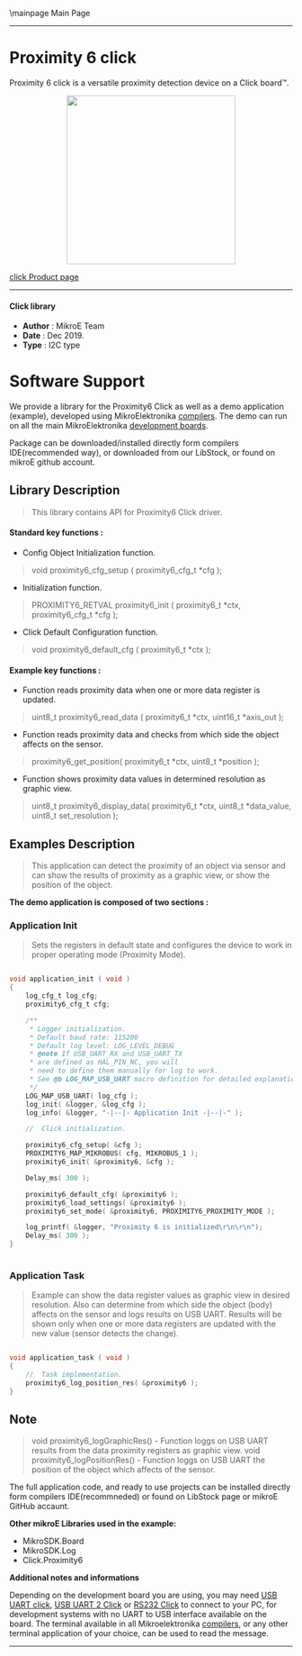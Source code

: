 \mainpage Main Page
 
 

---
# Proximity 6 click

Proximity 6 click is a versatile proximity detection device on a Click board™.

<p align="center">
  <img src="https://download.mikroe.com/images/click_for_ide/proximity6_click.png" height=300px>
</p>

[click Product page](https://www.mikroe.com/proximity-6-click)

---


#### Click library 

- **Author**        : MikroE Team
- **Date**          : Dec 2019.
- **Type**          : I2C type


# Software Support

We provide a library for the Proximity6 Click 
as well as a demo application (example), developed using MikroElektronika 
[compilers](https://shop.mikroe.com/compilers). 
The demo can run on all the main MikroElektronika [development boards](https://shop.mikroe.com/development-boards).

Package can be downloaded/installed directly form compilers IDE(recommended way), or downloaded from our LibStock, or found on mikroE github account. 

## Library Description

> This library contains API for Proximity6 Click driver.

#### Standard key functions :

- Config Object Initialization function.
> void proximity6_cfg_setup ( proximity6_cfg_t *cfg ); 
 
- Initialization function.
> PROXIMITY6_RETVAL proximity6_init ( proximity6_t *ctx, proximity6_cfg_t *cfg );

- Click Default Configuration function.
> void proximity6_default_cfg ( proximity6_t *ctx );


#### Example key functions :

- Function reads proximity data when one or more data register is updated.
> uint8_t proximity6_read_data ( proximity6_t *ctx, uint16_t *axis_out );
 
- Function reads proximity data and checks from which side the object affects on the sensor.
> proximity6_get_position( proximity6_t *ctx, uint8_t *position );

- Function shows proximity data values in determined resolution as graphic view.
> uint8_t proximity6_display_data( proximity6_t *ctx, uint8_t *data_value, uint8_t set_resolution );

## Examples Description
 
> This application can detect the proximity of an object via sensor and can show the results
> of proximity as a graphic view, or show the position of the object.

**The demo application is composed of two sections :**

### Application Init 

> Sets the registers in default state and configures the device to work in
> proper operating mode (Proximity Mode).  

```c

void application_init ( void )
{
    log_cfg_t log_cfg;
    proximity6_cfg_t cfg;

    /** 
     * Logger initialization.
     * Default baud rate: 115200
     * Default log level: LOG_LEVEL_DEBUG
     * @note If USB_UART_RX and USB_UART_TX 
     * are defined as HAL_PIN_NC, you will 
     * need to define them manually for log to work. 
     * See @b LOG_MAP_USB_UART macro definition for detailed explanation.
     */
    LOG_MAP_USB_UART( log_cfg );
    log_init( &logger, &log_cfg );
    log_info( &logger, "-|--|- Application Init -|--|-" );

    //  Click initialization.

    proximity6_cfg_setup( &cfg );
    PROXIMITY6_MAP_MIKROBUS( cfg, MIKROBUS_1 );
    proximity6_init( &proximity6, &cfg );

    Delay_ms( 300 );

    proximity6_default_cfg( &proximity6 );
    proximity6_load_settings( &proximity6 );
    proximity6_set_mode( &proximity6, PROXIMITY6_PROXIMITY_MODE );

    log_printf( &logger, "Proximity 6 is initialized\r\n\r\n");
    Delay_ms( 300 );
}
  
```

### Application Task

> Example can show the data register values as graphic view in desired resolution.
> Also can determine from which side the object (body) affects on the sensor and logs results on USB 
> UART.
> Results will be shown only when one or more data registers are updated with the new value (sensor 
> detects the change).
 

```c

void application_task ( void )
{
    //  Task implementation.
    proximity6_log_position_res( &proximity6 );
} 

```

## Note

> void proximity6_logGraphicRes() - Function loggs on USB UART results from the data proximity 
> registers as graphic view.
> void proximity6_logPositionRes() - Function loggs on USB UART the position of the object which 
> affects of the sensor.
 

The full application code, and ready to use projects can be  installed directly form compilers IDE(recommneded) or found on LibStock page or mikroE GitHub accaunt.

**Other mikroE Libraries used in the example:** 

- MikroSDK.Board
- MikroSDK.Log
- Click.Proximity6

**Additional notes and informations**

Depending on the development board you are using, you may need 
[USB UART click](https://shop.mikroe.com/usb-uart-click), 
[USB UART 2 Click](https://shop.mikroe.com/usb-uart-2-click) or 
[RS232 Click](https://shop.mikroe.com/rs232-click) to connect to your PC, for 
development systems with no UART to USB interface available on the board. The 
terminal available in all Mikroelektronika 
[compilers](https://shop.mikroe.com/compilers), or any other terminal application 
of your choice, can be used to read the message.



---
